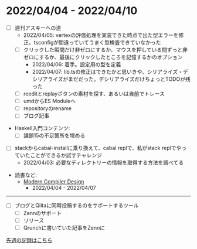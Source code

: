 # 2022/04/04 - 2022/04/10

- [ ] 週刊アスキーへの道
    - 2022/04/05: vertexの評価処理を実装できた時点で出た型エラーを修正。tsconfigが間違っていてうまく型検査できていなかった
    - [ ] クリックした瞬間だけ非ゼロにするか、マウスを押している間ずっと非ゼロにするか、最後にクリックしたところを記憶するかのオプション
        - 2022/04/06: 着手。設定用の型を定義
        - 2022/04/07: lib.tsの修正はできたかと思いきや、シリアライズ・デシリアライズがまだだった。デシリアライズだけちょっとTODOが残った
    - [ ] reeditとreplayボタンの素材を探す、あるいは自前でトレース
    - [ ] umdからES Moduleへ
    - [ ] repositoryのrename
    - [ ] ブログ記事
- Haskell入門コンテンツ:
    - [ ] 課題15の不足箇所を埋める
- [ ] stackからcabal-installに乗り換えて、cabal replで、私がstack replでやっていたことができるか試すチャレンジ
    - 2022/04/03: 必要なディレクトリーの情報を取得する方法を調べてる
- 読書など:
    - [Modern Compiler Design](https://www.springer.com/jp/book/9781461446989)
        - 2022/04/04 - 2022/04/07


------

- [ ] ブログとQiitaに同時投稿するのをサポートするツール
    - [ ] Zennのサポート
    - [ ] リリース
    - [ ] Qrunchに書いていた記事をZennに

[先週の記録はこちら](https://github.com/igrep/daily-commits/blob/c01913a660ef1b981c737ee5f2d8be951b14c1e4/yesterday.md)
